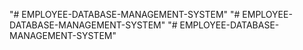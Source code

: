 "# EMPLOYEE-DATABASE-MANAGEMENT-SYSTEM" 
"# EMPLOYEE-DATABASE-MANAGEMENT-SYSTEM" 
"# EMPLOYEE-DATABASE-MANAGEMENT-SYSTEM" 
